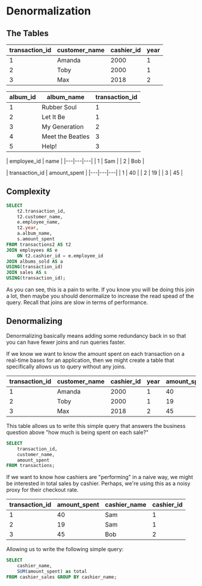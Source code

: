 # Denormalization

## The Tables

|transaction_id|customer_name|cashier_id|year
|---|---|---|---|
| 1 | Amanda | 2000 | 1 |
| 2 | Toby | 2000 | 1 |
| 3 | Max | 2018 | 2 |

| album_id | album_name | transaction_id |
|---|---|---|
| 1 | Rubber Soul | 1 |
| 2 | Let It Be | 1 |
| 3 | My Generation | 2 |
| 4 | Meet the Beatles | 3 |
| 5 | Help! | 3 |

| employee_id | name |
|---|---|---|
| 1 | Sam |
| 2 | Bob |

| transaction_id | amount_spent |
|---|---|---|
| 1 | 40 |
| 2 | 19 |
| 3 | 45 |

## Complexity

```sql
SELECT 
    t2.transaction_id,
    t2.customer_name,
    e.employee_name,
    t2.year,
    a.album_name,
    s.amount_spent
FROM transactions2 AS t2
JOIN employees AS e
    ON t2.cashier_id = e.employee_id
JOIN albums_sold AS a
USING(transaction_id)
JOIN sales AS s
USING(transaction_id);
```

As you can see, this is a pain to write. If you know you will be doing this join a lot, then maybe you should denormalize to increase the read spead of the query. Recall that joins are slow in terms of performance.

## Denormalizing

Denormalizing basically means adding some redundancy back in so that you can have fewer joins and run queries faster.

If we know we want to know the amount spent on each transaction on a real-time bases for an application, then we might create a table that specifically allows us to query without any joins.

|transaction_id|customer_name|cashier_id|year|amount_spent|
|---|---|---|---|---|
| 1 | Amanda | 2000 | 1 | 40
| 2 | Toby | 2000 | 1 | 19
| 3 | Max | 2018 | 2 | 45

This table allows us to write this simple query that answers the business question above "how much is being spent on each sale?"
```sql
SELECT 
    transaction_id, 
    customer_name, 
    amount_spent 
FROM transactions;
```

If we want to know how cashiers are "performing" in a naive way, we might be interested in total sales by cashier. Perhaps, we're using this as a noisy proxy for their checkout rate.

| transaction_id | amount_spent | cashier_name | cashier_id
|---|---|---|---|
| 1 | 40 | Sam | 1
| 2 | 19 | Sam | 1
| 3 | 45 | Bob | 2

Allowing us to write the following simple query:

```sql
SELECT 
    cashier_name, 
    SUM(amount_spent) as total 
FROM cashier_sales GROUP BY cashier_name;
```